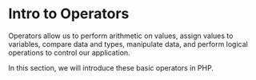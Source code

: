 # Intro to Operators

Operators allow us to perform arithmetic on values, assign values to variables, compare data and types, manipulate data, and perform logical operations to control our application.

In this section, we will introduce these basic operators in PHP.
